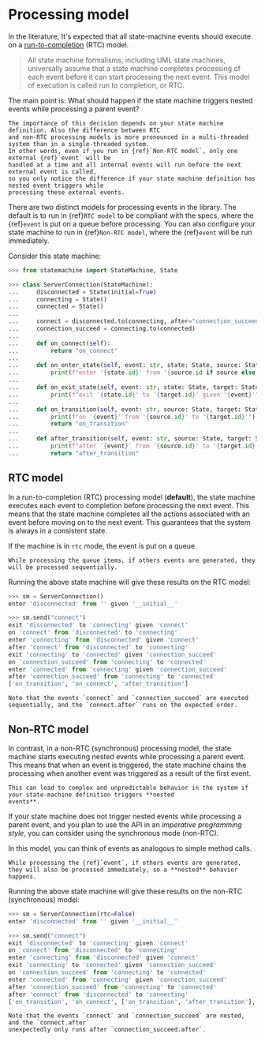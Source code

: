 # Processing model

In the literature, It's expected that all state-machine events should execute on a
[run-to-completion](https://en.wikipedia.org/wiki/UML_state_machine#Run-to-completion_execution_model)
(RTC) model.

> All state machine formalisms, including UML state machines, universally assume that a state machine
> completes processing of each event before it can start processing the next event. This model of
> execution is called run to completion, or RTC.

The main point is: What should happen if the state machine triggers nested events while processing a parent event?

```{hint}
The importance of this decision depends on your state machine definition. Also the difference between RTC
and non-RTC processing models is more pronounced in a multi-threaded system than in a single-threaded system.
In other words, even if you run in {ref}`Non-RTC model`, only one external {ref}`event` will be
handled at a time and all internal events will run before the next external event is called,
so you only notice the difference if your state machine definition has nested event triggers while
processing these external events.
```

There are two distinct models for processing events in the library. The default is to run in
{ref}`RTC model` to be compliant with the specs, where the {ref}`event` is put on a
queue before processing. You can also configure your state machine to run in
{ref}`Non-RTC model`, where the {ref}`event` will be run immediately.

Consider this state machine:

```py
>>> from statemachine import StateMachine, State

>>> class ServerConnection(StateMachine):
...     disconnected = State(initial=True)
...     connecting = State()
...     connected = State()
...
...     connect = disconnected.to(connecting, after="connection_succeed")
...     connection_succeed = connecting.to(connected)
...
...     def on_connect(self):
...         return "on_connect"
...
...     def on_enter_state(self, event: str, state: State, source: State):
...         print(f"enter '{state.id}' from '{source.id if source else ''}' given '{event}'")
...
...     def on_exit_state(self, event: str, state: State, target: State):
...         print(f"exit '{state.id}' to '{target.id}' given '{event}'")
...
...     def on_transition(self, event: str, source: State, target: State):
...         print(f"on '{event}' from '{source.id}' to '{target.id}'")
...         return "on_transition"
...
...     def after_transition(self, event: str, source: State, target: State):
...         print(f"after '{event}' from '{source.id}' to '{target.id}'")
...         return "after_transition"

```

## RTC model

In a run-to-completion (RTC) processing model (**default**), the state machine executes each event to completion before processing the next event. This means that the state machine completes all the actions associated with an event before moving on to the next event. This guarantees that the system is always in a consistent state.

If the machine is in `rtc` mode, the event is put on a queue.

```{note}
While processing the queue items, if others events are generated, they will be processed sequentially.
```

Running the above state machine will give these results on the RTC model:

```py
>>> sm = ServerConnection()
enter 'disconnected' from '' given '__initial__'

>>> sm.send("connect")
exit 'disconnected' to 'connecting' given 'connect'
on 'connect' from 'disconnected' to 'connecting'
enter 'connecting' from 'disconnected' given 'connect'
after 'connect' from 'disconnected' to 'connecting'
exit 'connecting' to 'connected' given 'connection_succeed'
on 'connection_succeed' from 'connecting' to 'connected'
enter 'connected' from 'connecting' given 'connection_succeed'
after 'connection_succeed' from 'connecting' to 'connected'
['on_transition', 'on_connect', 'after_transition']

```

```{note}
Note that the events `connect` and `connection_succeed` are executed sequentially, and the `connect.after` runs on the expected order.
```

## Non-RTC model

In contrast, in a non-RTC (synchronous) processing model, the state machine starts executing nested events
while processing a parent event. This means that when an event is triggered, the state machine
chains the processing when another event was triggered as a result of the first event.

```{warning}
This can lead to complex and unpredictable behavior in the system if your state-machine definition triggers **nested
events**.
```

If your state machine does not trigger nested events while processing a parent event,
and you plan to use the API in an _imperative programming style_, you can consider using the synchronous mode (non-RTC).

In this model, you can think of events as analogous to simple method calls.

```{note}
While processing the {ref}`event`, if others events are generated, they will also be processed immediately, so a **nested** behavior happens.
```

Running the above state machine will give these results on the non-RTC (synchronous) model:

```py
>>> sm = ServerConnection(rtc=False)
enter 'disconnected' from '' given '__initial__'

>>> sm.send("connect")
exit 'disconnected' to 'connecting' given 'connect'
on 'connect' from 'disconnected' to 'connecting'
enter 'connecting' from 'disconnected' given 'connect'
exit 'connecting' to 'connected' given 'connection_succeed'
on 'connection_succeed' from 'connecting' to 'connected'
enter 'connected' from 'connecting' given 'connection_succeed'
after 'connection_succeed' from 'connecting' to 'connected'
after 'connect' from 'disconnected' to 'connecting'
['on_transition', 'on_connect', ['on_transition', 'after_transition'], 'after_transition']

```

```{note}
Note that the events `connect` and `connection_succeed` are nested, and the `connect.after`
unexpectedly only runs after `connection_succeed.after`.
```
